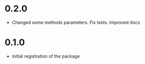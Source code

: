 # 0.2.0
* Changed some methods parameters. Fix tests. Improved docs

# 0.1.0
* Initial registration of the package
